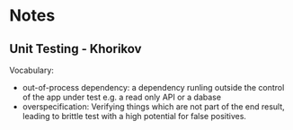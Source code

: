 # Notes

## Unit Testing - Khorikov

Vocabulary:
- out-of-process dependency: a dependency runling outside the control of the app under test e.g. a read only API or a dabase
- overspecification: Verifying things which are not part of the end result, leading to brittle test 
with a high potential for false positives.